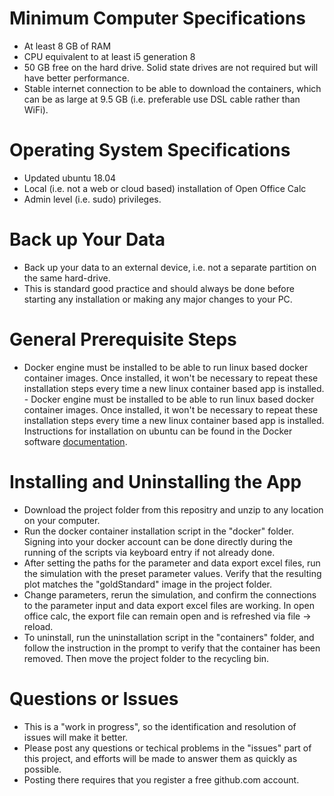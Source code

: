 # Minimum Computer Specifications
- At least 8 GB of RAM
- CPU equivalent to at least i5 generation 8
- 50 GB free on the hard drive. Solid state drives are not required but will have better performance.
- Stable internet connection to be able to download the containers, which can be as large at 9.5 GB (i.e. preferable use DSL cable rather than WiFi).

# Operating System Specifications
- Updated ubuntu 18.04
- Local (i.e. not a web or cloud based) installation of Open Office Calc
- Admin level (i.e. sudo) privileges.

# Back up Your Data
- Back up your data to an external device, i.e. not a separate partition on the same hard-drive.
- This is standard good practice and should always be done before starting any installation or making any major changes to your PC.

# General Prerequisite Steps
- Docker engine must be installed to be able to run linux based docker container images. Once installed, it won't be necessary to repeat these installation steps every time a new linux container based app is installed. - Docker engine must be installed to be able to run linux based docker container images. Once installed, it won't be necessary to repeat these installation steps every time a new linux container based app is installed. Instructions for installation on ubuntu can be found in the Docker software [documentation](https://docs.docker.com/engine/install/ubuntu/).

# Installing and Uninstalling the App
- Download the project folder from this repositry and unzip to any location on your computer.
- Run the docker container installation script in the "docker" folder. Signing into your docker account can be done directly during the running of the scripts via keyboard entry if not already done.
- After setting the paths for the parameter and data export excel files, run the simulation with the preset parameter values. Verify that the resulting plot matches the "goldStandard" image in the project folder.
- Change parameters, rerun the simulation, and confirm the connections to the parameter input and data export excel files are working. In open office calc, the export file can remain open and is refreshed via file -> reload.
- To uninstall, run the uninstallation script in the "containers" folder, and follow the instruction in the prompt to verify that the container has been removed. Then move the project folder to the recycling bin.

# Questions or Issues
- This is a "work in progress", so the identification and resolution of issues will make it better.
- Please post any questions or techical problems in the "issues" part of this project, and efforts will be made to answer them as quickly as possible.
- Posting there requires that you register a free github.com account.


